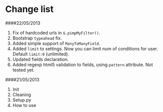 Change list
===========
####22/05/2013
1. Fix of hardcoded urls in `$.pimpMyFilter()`.
2. Bootstrap `typeahead` fix.
3. Added simple support of `ManyToManyField`.
4. Added `limit` to settings. Now you can limit num of conditions for user. Default `limit:0` (unlimited).
5. Updated fields declaration.
6. Added regexp html5 validation to fields, using `pattern` attribute. Not tested yet.

####21/05/2013
1. Init
2. Cleaning
3. Setup.py
4. How to use